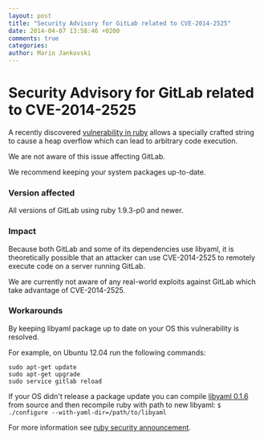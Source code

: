 ```yaml
---
layout: post
title: "Security Advisory for GitLab related to CVE-2014-2525"
date: 2014-04-07 13:58:46 +0200
comments: true
categories:
author: Marin Jankovski
---
```


# Security Advisory for GitLab related to CVE-2014-2525

A recently discovered [vulnerability in ruby](https://www.ruby-lang.org/en/news/2014/03/29/heap-overflow-in-yaml-uri-escape-parsing-cve-2014-2525) allows a specially crafted string to cause a heap overflow which can lead to arbitrary code execution.

We are not aware of this issue affecting GitLab.

We recommend keeping your system packages up-to-date.


### Version affected

All versions of GitLab using ruby 1.9.3-p0 and newer.


### Impact

Because both GitLab and some of its dependencies use libyaml, it is theoretically possible that an attacker can use CVE-2014-2525 to remotely execute code on a server running GitLab. 

We are currently not aware of any real-world exploits against GitLab which take advantage of CVE-2014-2525.


### Workarounds

By keeping libyaml package up to date on your OS this vulnerability is resolved.

For example, on Ubuntu 12.04 run the following commands:

```
sudo apt-get update
sudo apt-get upgrade
sudo service gitlab reload
```

If your OS didn't release a package update you can compile [libyaml 0.1.6](http://pyyaml.org/download/libyaml/yaml-0.1.6.tar.gz) from source and then recompile ruby with path to new libyaml: `$ ./configure --with-yaml-dir=/path/to/libyaml`

For more information see [ruby security announcement](https://www.ruby-lang.org/en/news/2014/03/29/heap-overflow-in-yaml-uri-escape-parsing-cve-2014-2525).

